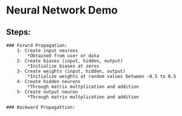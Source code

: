 # Neural Network Demo

## Steps:
	### Forwrd Propagation:
		1- Create input neurons
			*Obtained from user or data
		2- Create biases (input, hidden, output)
			*Initialize biases at zeros
		3- Create weights (input, hidden, output)
			*Initialize weights at random values between -0.5 to 0.5
		4- Create hidden neurons
			*Through matrix multplication and addition
		5- Create output neuron
			*Through matrix multplication and addition

	### Backward Propagattion:


